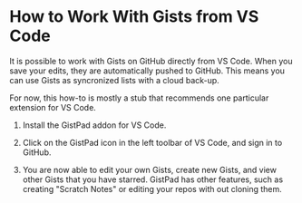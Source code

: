# How to Work With Gists from VS Code

It is possible to work with Gists on GitHub directly from VS Code. 
When you save your edits, they are automatically pushed to GitHub.
This means you can use Gists as syncronized lists with a cloud back-up.

For now, this how-to is mostly a stub that recommends one particular extension for VS Code.

1. Install the GistPad addon for VS Code.

2. Click on the GistPad icon in the left toolbar of VS Code,
and sign in to GitHub.

3. You are now able to edit your own Gists, create new Gists, and view other Gists that you have starred. GistPad has other features, such as creating "Scratch Notes" or editing your repos with out cloning them.
